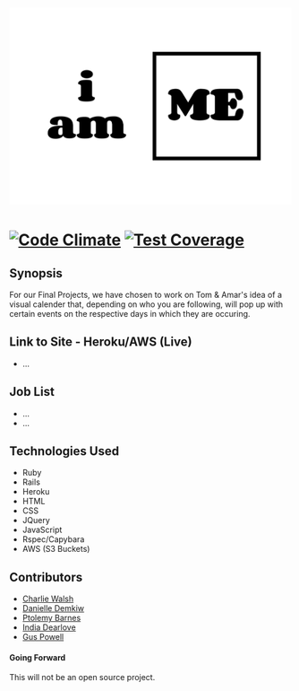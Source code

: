 ![image](https://raw.githubusercontent.com/ciawalsh/iamME/master/app/assets/images/iamME.png)
==================
[![Code Climate](https://codeclimate.com/github/ciawalsh/iamME/badges/gpa.svg)](https://codeclimate.com/github/ciawalsh/iamME) [![Test Coverage](https://codeclimate.com/github/ciawalsh/iamME/badges/coverage.svg)](https://codeclimate.com/github/ciawalsh/iamME)
==================
## Synopsis

For our Final Projects, we have chosen to work on Tom & Amar's idea of a visual calender that, depending on who you are following, will pop up with certain events on the respective days in which they are occuring.

## Link to Site - Heroku/AWS (Live)

- ...

## Job List

- ...
- ...

## Technologies Used

- Ruby
- Rails
- Heroku
- HTML
- CSS
- JQuery
- JavaScript
- Rspec/Capybara
- AWS (S3 Buckets)

## Contributors

- [Charlie Walsh](https://github.com/ciawalsh)
- [Danielle Demkiw](https://github.com/ddemkiw)
- [Ptolemy Barnes](https://github.com/ptolemybarnes)
- [India Dearlove](https://github.com/indiadearlove)
- [Gus Powell](https://github.com/guspowell)

#### Going Forward

This will not be an open source project.

